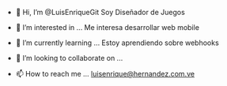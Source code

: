 - 👋 Hi, I’m @LuisEnriqueGit
Soy Diseñador de Juegos
- 👀 I’m interested in ...
Me interesa desarrollar web mobile
- 🌱 I’m currently learning ...
Estoy aprendiendo sobre webhooks
- 💞️ I’m looking to collaborate on ...

- 📫 How to reach me ...
luisenrique@hernandez.com.ve

<!---
LuisEnriqueGit/LuisEnriqueGit is a ✨ special ✨ repository because its `README.md` (this file) appears on your GitHub profile.
You can click the Preview link to take a look at your changes.
--->

